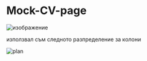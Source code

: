 # Mock-CV-page

![изображение](https://user-images.githubusercontent.com/29221743/157616920-9bbde296-5d61-4ee8-9a14-82b4b5cd8f24.png)





 използвал съм следното разпределение за колони 
 
 
 
 
 ![plan](https://user-images.githubusercontent.com/29221743/157542663-2dfb31a5-f8f8-4f40-af79-6f87830e701f.png)
